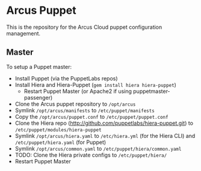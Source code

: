 # Arcus Puppet
This is the repository for the Arcus Cloud puppet configuration management.

## Master
To setup a Puppet master:
  * Install Puppet (via the PuppetLabs repos)
  * Install Hiera and Hiera-Puppet (`gem install hiera hiera-puppet`)
    * Restart Puppet Master (or Apache2 if using puppetmaster-passenger)
  * Clone the Arcus puppet repository to `/opt/arcus`
  * Symlink `/opt/arcus/manifests` to `/etc/puppet/manifests`
  * Copy the `/opt/arcus/puppet.conf` to `/etc/puppet/puppet.conf`
  * Clone the Hiera repo (http://github.com/puppetlabs/hiera-puppet.git) to `/etc/puppet/modules/hiera-puppet`
  * Symlink `/opt/arcus/hiera.yaml` to `/etc/hiera.yml` (for the Hiera CLI) and `/etc/puppet/hiera.yaml` (for Puppet)
  * Symlink `/opt/arcus/common.yaml` to `/etc/puppet/hiera/common.yaml`
  * TODO: Clone the Hiera private configs to `/etc/puppet/hiera/`
  * Restart Puppet Master
